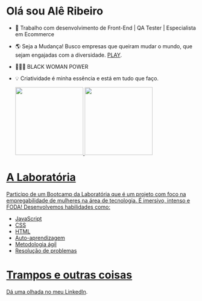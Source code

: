 # Olá sou Alê Ribeiro
- 🎯 Trabalho com desenvolvimento de Front-End | QA Tester | Especialista em Ecommerce
- 🌎 Seja a Mudança! Busco empresas que queiram mudar o mundo, que sejam engajadas com a diversidade. [PLAY](https://open.spotify.com/intl-pt/track/2u2udGmop1z67EPpr91km7?si=5d5a69182fbe466b).
- 👩🏾‍🦱 BLACK WOMAN POWER
- 💡 Criatividade é minha essência e está em tudo que faço.
  
  <div>
  <a href="https://github.com/ribeirober1208">
  <img height="180em" src="https://github-readme-stats.vercel.app/api?username=ribeirober1208&show_icons=true&theme=dracula&include_all_commits=true&count_private=true"/>
  <img height="180em" src="https://github-readme-stats.vercel.app/api/top-langs/?username=ribeirober1208&layout=compact&langs_count=7&theme=dracula"/>
  </div>
  
# A Laboratória
Participo de um Bootcamp da Laboratória que é um projeto com foco na empregabilidade de mulheres na área de tecnologia. É imersivo, intenso e FODA! Desenvolvemos habilidades como:
- JavaScript
- CSS
- HTML
- Auto-aprendizagem
- Metodologia ágil
- Resolução de problemas
# Trampos e outras coisas
Dá uma olhada no meu [LinkedIn](https://www.linkedin.com/in/alessandra-ribeiro-a99080a4/).

 
